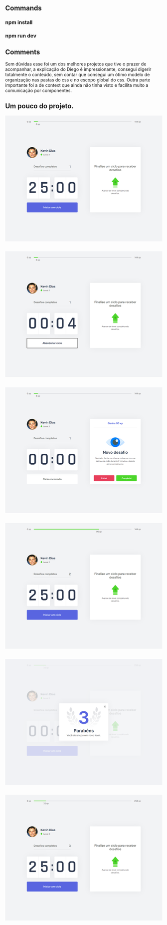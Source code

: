 
## Commands

### npm install
### npm run dev

## Comments

Sem dúvidas esse foi um dos melhores projetos que tive o prazer de acompanhar, a explicação do Diego é impressionante, consegui digerir totalmente o conteúdo, sem contar que consegui um ótimo modelo de organização nas pastas do css e no escopo global do css. Outra parte importante foi a de context que ainda não tinha visto e facilita muito a comunicação por componentes.

## Um pouco do projeto.
![P1](https://github.com/kevinidias/nlw4/blob/eb0c74e348b4ef1c7326e87e474d126887fc272a/p1.png)

##

![P2](https://github.com/kevinidias/nlw4/blob/eb0c74e348b4ef1c7326e87e474d126887fc272a/p2.png)

##

![P3](https://github.com/kevinidias/nlw4/blob/eb0c74e348b4ef1c7326e87e474d126887fc272a/p3.png)

##

![P4](https://github.com/kevinidias/nlw4/blob/eb0c74e348b4ef1c7326e87e474d126887fc272a/p4.png)

##

![P5](https://github.com/kevinidias/nlw4/blob/eb0c74e348b4ef1c7326e87e474d126887fc272a/p5.png)

##

![P6](https://github.com/kevinidias/nlw4/blob/eb0c74e348b4ef1c7326e87e474d126887fc272a/p6.png)

